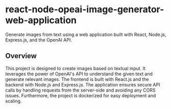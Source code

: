 # react-node-opeai-image-generator-web-application
Generate images from text using a web application built with React, Node.js, Express.js, and the OpenAI API.

## Overview
This project is designed to create images based on textual input. It leverages the power of OpenAI's API to understand the given text and generate relevant images. The frontend is built with React.js and the backend with Node.js and Express.js. The application ensures secure API calls by handling requests from the server-side and avoiding any CORS issues. Furthermore, the project is dockerized for easy deployment and scaling.